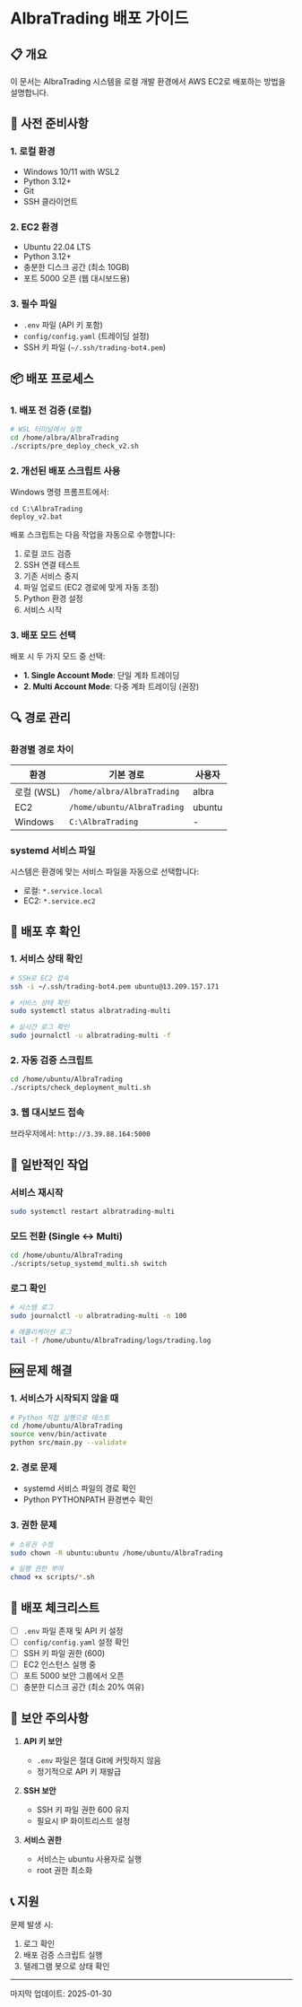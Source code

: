 # AlbraTrading 배포 가이드

## 📋 개요

이 문서는 AlbraTrading 시스템을 로컬 개발 환경에서 AWS EC2로 배포하는 방법을 설명합니다.

## 🔧 사전 준비사항

### 1. 로컬 환경
- Windows 10/11 with WSL2
- Python 3.12+
- Git
- SSH 클라이언트

### 2. EC2 환경
- Ubuntu 22.04 LTS
- Python 3.12+
- 충분한 디스크 공간 (최소 10GB)
- 포트 5000 오픈 (웹 대시보드용)

### 3. 필수 파일
- `.env` 파일 (API 키 포함)
- `config/config.yaml` (트레이딩 설정)
- SSH 키 파일 (`~/.ssh/trading-bot4.pem`)

## 📦 배포 프로세스

### 1. 배포 전 검증 (로컬)

```bash
# WSL 터미널에서 실행
cd /home/albra/AlbraTrading
./scripts/pre_deploy_check_v2.sh
```

### 2. 개선된 배포 스크립트 사용

Windows 명령 프롬프트에서:

```batch
cd C:\AlbraTrading
deploy_v2.bat
```

배포 스크립트는 다음 작업을 자동으로 수행합니다:
1. 로컬 코드 검증
2. SSH 연결 테스트
3. 기존 서비스 중지
4. 파일 업로드 (EC2 경로에 맞게 자동 조정)
5. Python 환경 설정
6. 서비스 시작

### 3. 배포 모드 선택

배포 시 두 가지 모드 중 선택:
- **1. Single Account Mode**: 단일 계좌 트레이딩
- **2. Multi Account Mode**: 다중 계좌 트레이딩 (권장)

## 🔍 경로 관리

### 환경별 경로 차이

| 환경 | 기본 경로 | 사용자 |
|------|----------|--------|
| 로컬 (WSL) | `/home/albra/AlbraTrading` | albra |
| EC2 | `/home/ubuntu/AlbraTrading` | ubuntu |
| Windows | `C:\AlbraTrading` | - |

### systemd 서비스 파일

시스템은 환경에 맞는 서비스 파일을 자동으로 선택합니다:
- 로컬: `*.service.local`
- EC2: `*.service.ec2`

## 🚀 배포 후 확인

### 1. 서비스 상태 확인

```bash
# SSH로 EC2 접속
ssh -i ~/.ssh/trading-bot4.pem ubuntu@13.209.157.171

# 서비스 상태 확인
sudo systemctl status albratrading-multi

# 실시간 로그 확인
sudo journalctl -u albratrading-multi -f
```

### 2. 자동 검증 스크립트

```bash
cd /home/ubuntu/AlbraTrading
./scripts/check_deployment_multi.sh
```

### 3. 웹 대시보드 접속

브라우저에서: `http://3.39.88.164:5000`

## 🔄 일반적인 작업

### 서비스 재시작

```bash
sudo systemctl restart albratrading-multi
```

### 모드 전환 (Single ↔ Multi)

```bash
cd /home/ubuntu/AlbraTrading
./scripts/setup_systemd_multi.sh switch
```

### 로그 확인

```bash
# 시스템 로그
sudo journalctl -u albratrading-multi -n 100

# 애플리케이션 로그
tail -f /home/ubuntu/AlbraTrading/logs/trading.log
```

## 🆘 문제 해결

### 1. 서비스가 시작되지 않을 때

```bash
# Python 직접 실행으로 테스트
cd /home/ubuntu/AlbraTrading
source venv/bin/activate
python src/main.py --validate
```

### 2. 경로 문제

- systemd 서비스 파일의 경로 확인
- Python PYTHONPATH 환경변수 확인

### 3. 권한 문제

```bash
# 소유권 수정
sudo chown -R ubuntu:ubuntu /home/ubuntu/AlbraTrading

# 실행 권한 부여
chmod +x scripts/*.sh
```

## 📝 배포 체크리스트

- [ ] `.env` 파일 존재 및 API 키 설정
- [ ] `config/config.yaml` 설정 확인
- [ ] SSH 키 파일 권한 (600)
- [ ] EC2 인스턴스 실행 중
- [ ] 포트 5000 보안 그룹에서 오픈
- [ ] 충분한 디스크 공간 (최소 20% 여유)

## 🔐 보안 주의사항

1. **API 키 보안**
   - `.env` 파일은 절대 Git에 커밋하지 않음
   - 정기적으로 API 키 재발급

2. **SSH 보안**
   - SSH 키 파일 권한 600 유지
   - 필요시 IP 화이트리스트 설정

3. **서비스 권한**
   - 서비스는 ubuntu 사용자로 실행
   - root 권한 최소화

## 📞 지원

문제 발생 시:
1. 로그 확인
2. 배포 검증 스크립트 실행
3. 텔레그램 봇으로 상태 확인

---

마지막 업데이트: 2025-01-30